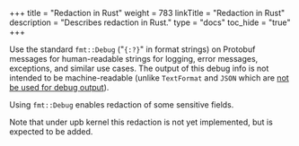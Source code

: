 +++
title = "Redaction in Rust"
weight = 783
linkTitle = "Redaction in Rust"
description = "Describes redaction in Rust."
type = "docs"
toc_hide = "true"
+++

<!--*
# Document freshness: For more information, see go/fresh-source.
freshness: { owner: 'esrauch' reviewed: '2024-07-26' }
*-->

Use the standard `fmt::Debug` ("`{:?}`" in format strings) on Protobuf messages
for human-readable strings for logging, error messages, exceptions, and similar
use cases. The output of this debug info is not intended to be machine-readable
(unlike `TextFormat` and `JSON` which are
[not be used for debug output](/programming-guides/dos-donts#text-format-interchange)).

Using `fmt::Debug` enables redaction of some sensitive fields.

Note that under upb kernel this redaction is not yet implemented, but is
expected to be added.
